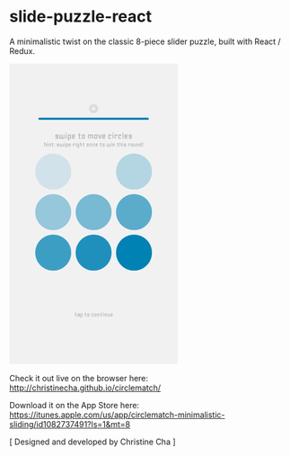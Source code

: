 # slide-puzzle-react
A minimalistic twist on the classic 8-piece slider puzzle, built with React / Redux.

<img src="/src/assets/screenshot1.png" width="300">

Check it out live on the browser here: http://christinecha.github.io/circlematch/

Download it on the App Store here: https://itunes.apple.com/us/app/circlematch-minimalistic-sliding/id1082737491?ls=1&mt=8

[ Designed and developed by Christine Cha ]
